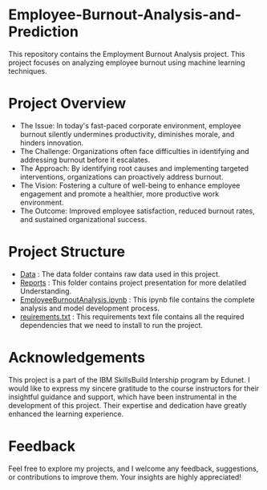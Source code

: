 # Employee-Burnout-Analysis-and-Prediction
This repository contains the Employment Burnout Analysis project. This project focuses on analyzing employee burnout using machine learning techniques.

# Project Overview
*  The Issue: In today's fast-paced corporate environment, employee burnout silently undermines productivity, diminishes morale, and hinders innovation.
*  The Challenge: Organizations often face difficulties in identifying and addressing burnout before it escalates.
*  The Approach: By identifying root causes and implementing targeted interventions, organizations can proactively address burnout.
*  The Vision: Fostering a culture of well-being to enhance employee engagement and promote a healthier, more productive work environment.
*  The Outcome: Improved employee satisfaction, reduced burnout rates, and sustained organizational success.

# Project Structure
* [Data](./Data) :  The data folder contains raw data used in this project.
* [Reports](./Report) :  This folder contains project presentation for more delatiled Understanding.
* [EmployeeBurnoutAnalysis.ipynb](./EmployeeBurnoutAnalysis.ipynb) : This ipynb file contains the complete analysis and model development process.
* [reuirements.txt](./requirements.txt) : This requirements text file contains all the required dependencies that we need to install to run the project.

# Acknowledgements
This project is a part of the IBM SkillsBuild Intership program by Edunet. I would like to express my sincere gratitude to the course instructors for their insightful guidance and support, which have been instrumental in the development of this project. Their expertise and dedication have greatly enhanced the learning experience.
# Feedback
Feel free to explore my projects, and I welcome any feedback, suggestions, or contributions to improve them. Your insights are highly appreciated!
